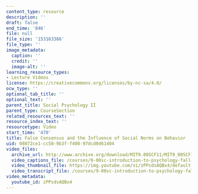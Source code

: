 ```yaml
---
content_type: resource
description: ''
draft: false
end_time: '846'
file: null
file_size: '153163386'
file_type: ''
image_metadata:
  caption: ''
  credit: ''
  image-alt: ''
learning_resource_types:
- Lecture Videos
license: https://creativecommons.org/licenses/by-nc-sa/4.0/
ocw_type: ''
optional_tab_title: ''
optional_text: ''
parent_title: Social Psychology II
parent_type: CourseSection
related_resources_text: ''
resource_index_text: ''
resourcetype: Video
start_time: '470'
title: False Consensus and the Influence of Social Norms on Behavior
uid: 08072ce1-cc50-9b3f-f408-97dcd0d61404
video_files:
  archive_url: http://www.archive.org/download/MIT9.00SCF11/MIT9_00SCF11_lec23_300k.mp4
  video_captions_file: /courses/9-00sc-introduction-to-psychology-fall-2011/f02bb54a791a51dabb1a22aa47bab8c1_zPPsdsAQBx4.vtt
  video_thumbnail_file: https://img.youtube.com/vi/zPPsdsAQBx4/default.jpg
  video_transcript_file: /courses/9-00sc-introduction-to-psychology-fall-2011/6c0f93862e6493009b69b12792d50a63_zPPsdsAQBx4.pdf
video_metadata:
  youtube_id: zPPsdsAQBx4
---
```

